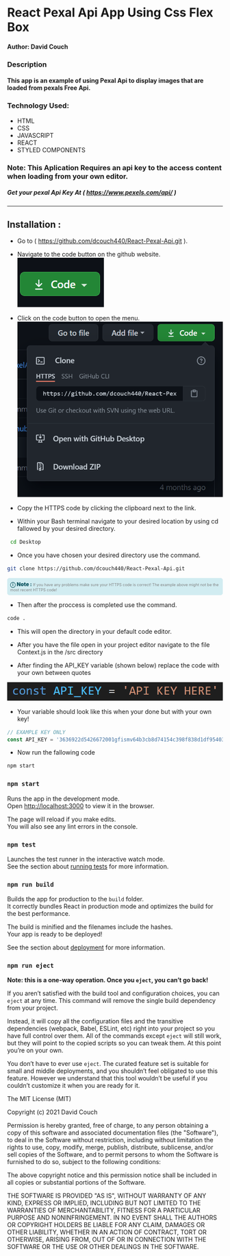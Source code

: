 # React Pexal Api App Using Css Flex Box

#### Author: David Couch

### Description

#### This app is an example of using Pexal Api to display images that are loaded from pexals Free Api.

### Technology Used:
- HTML
- CSS
- JAVASCRIPT
- REACT
- STYLED COMPONENTS

### Note: This Aplication Requires an api key to the access content when loading from your own editor.
##### Get your pexal Api Key At ( https://www.pexels.com/api/ )
___

## Installation :
* Go to ( https://github.com/dcouch440/React-Pexal-Api.git ).

*  Navigate to the code button on the github website.\
![Code buton](src/img/readme/code.PNG)

* Click on the code button to open the menu.\
![Github Repo Example](/src/img/readme/Pexal-instruction.PNG)

- Copy the HTTPS code by clicking the clipboard next to the link.

- Within your Bash terminal navigate to your desired location by using cd fallowed by your desired directory.

```bash
 cd Desktop
``` 

- Once you have chosen your desired directory use the command.
```bash 
git clone https://github.com/dcouch440/React-Pexal-Api.git
```

<div 
  style="
    background-color: #d1ecf1; 
    color: grey; padding: 6px; 
    font-size: 9px; 
    border-radius: 5px; 
    border: 1px solid #d4ecf1; 
    margin-bottom: 12px"
> 
  <span 
    style="
      font-size: 12px; 
      font-weight: 600; 
      color: #0c5460;"
  >
    ⓘ
  </span>
  <span 
    style="
      font-size: 12px; 
      font-weight: 900; 
      color: #0c5460;
      margin-bottom: 24px"
  >
    Note : 
  </span> 
  If you have any problems make sure your HTTPS code is correct! The example above might not be the most recent HTTPS code!
</div>


* Then after the proccess is completed use the command.

``` bash
code .
```

* This will open the directory in your default code editor.

* After you have the file open in your project editor navigate to the file Context.js in the /src directory

* After finding the API_KEY variable (shown below) replace the code with your own between quotes

![Api Button](src/img/readme/ApiKey.PNG)

* Your variable should look like this when your done but with your own key!

```javascript
// EXAMPLE KEY ONLY
const API_KEY = '3636922d5426672001gfismv64b3cb8d74154c398f838d1df9540346'
`````

* Now run the fallowing code

``` bash
npm start
```

### `npm start`


Runs the app in the development mode.<br />
Open [http://localhost:3000](http://localhost:3000) to view it in the browser.

The page will reload if you make edits.<br />
You will also see any lint errors in the console.

### `npm test`

Launches the test runner in the interactive watch mode.<br />
See the section about [running tests](https://facebook.github.io/create-react-app/docs/running-tests) for more information.

### `npm run build`

Builds the app for production to the `build` folder.<br />
It correctly bundles React in production mode and optimizes the build for the best performance.

The build is minified and the filenames include the hashes.<br />
Your app is ready to be deployed!

See the section about [deployment](https://facebook.github.io/create-react-app/docs/deployment) for more information.

### `npm run eject`

**Note: this is a one-way operation. Once you `eject`, you can’t go back!**

If you aren’t satisfied with the build tool and configuration choices, you can `eject` at any time. This command will remove the single build dependency from your project.

Instead, it will copy all the configuration files and the transitive dependencies (webpack, Babel, ESLint, etc) right into your project so you have full control over them. All of the commands except `eject` will still work, but they will point to the copied scripts so you can tweak them. At this point you’re on your own.

You don’t have to ever use `eject`. The curated feature set is suitable for small and middle deployments, and you shouldn’t feel obligated to use this feature. However we understand that this tool wouldn’t be useful if you couldn’t customize it when you are ready for it.


The MIT License (MIT)

Copyright (c) 2021 David Couch

Permission is hereby granted, free of charge, to any person obtaining a copy of
this software and associated documentation files (the "Software"), to deal in
the Software without restriction, including without limitation the rights to
use, copy, modify, merge, publish, distribute, sublicense, and/or sell copies of
the Software, and to permit persons to whom the Software is furnished to do so,
subject to the following conditions:

The above copyright notice and this permission notice shall be included in all
copies or substantial portions of the Software.

THE SOFTWARE IS PROVIDED "AS IS", WITHOUT WARRANTY OF ANY KIND, EXPRESS OR
IMPLIED, INCLUDING BUT NOT LIMITED TO THE WARRANTIES OF MERCHANTABILITY, FITNESS
FOR A PARTICULAR PURPOSE AND NONINFRINGEMENT. IN NO EVENT SHALL THE AUTHORS OR
COPYRIGHT HOLDERS BE LIABLE FOR ANY CLAIM, DAMAGES OR OTHER LIABILITY, WHETHER
IN AN ACTION OF CONTRACT, TORT OR OTHERWISE, ARISING FROM, OUT OF OR IN
CONNECTION WITH THE SOFTWARE OR THE USE OR OTHER DEALINGS IN THE SOFTWARE.
